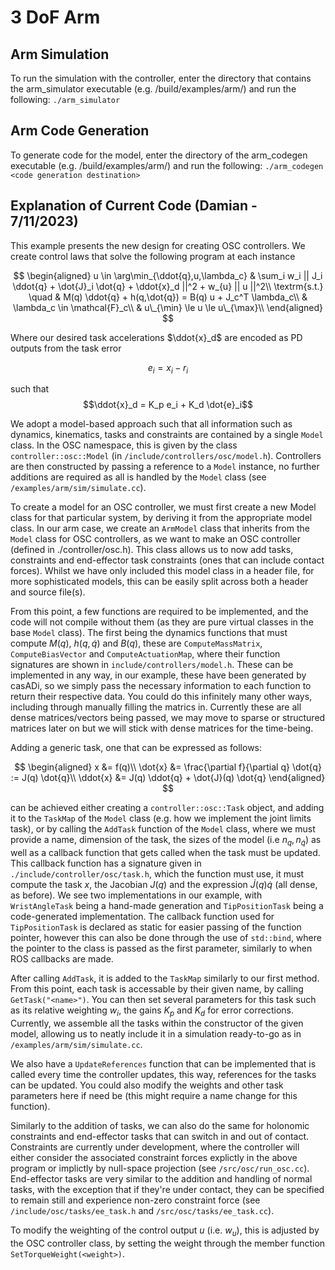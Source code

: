 # 3 DoF Arm
## Arm Simulation
To run the simulation with the controller, enter the directory that contains the arm_simulator executable (e.g. /build/examples/arm/) and run the following:
`./arm_simulator`

## Arm Code Generation
To generate code for the model, enter the directory of the arm_codegen executable (e.g. /build/examples/arm/) and run the following:
`./arm_codegen <code generation destination>`

## Explanation of Current Code (Damian - 7/11/2023)

This example presents the new design for creating OSC controllers. We create control laws that solve the following program at each instance

$$
\begin{aligned}
u \in \arg\min_{\ddot{q},u,\lambda_c} & \sum_i w_i || J_i \ddot{q} + \dot{J}_i \dot{q} + \ddot{x}_d ||^2 + w_{u} || u ||^2\\
\textrm{s.t.} \quad & M(q) \ddot{q} + h(q,\dot{q}) = B(q) u + J_c^T \lambda_c\\
& \lambda_c \in \mathcal{F}_c\\
& u\_{\min} \le u \le u\_{\max}\\
\end{aligned}
$$

Where our desired task accelerations $\ddot{x}_d$ are encoded as PD outputs from the task error

$$e_i = x_i - r_i$$

such that
$$\ddot{x}_d = K_p e_i + K_d \dot{e}_i$$

We adopt a model-based approach such that all information such as dynamics, kinematics, tasks and constraints are contained by a single `Model` class. In the OSC namespace, this is given by the class `controller::osc::Model` (in `/include/controllers/osc/model.h`). Controllers are then constructed by passing a reference to a `Model` instance, no further additions are required as all is handled by the `Model` class (see `/examples/arm/sim/simulate.cc`).

To create a model for an OSC controller, we must first create a new Model class for that particular system, by deriving it from the appropriate model class. In our arm case, we create an `ArmModel` class that inherits from the `Model` class for OSC controllers, as we want to make an OSC controller (defined in ./controller/osc.h). This class allows us to now add tasks, constraints and end-effector task constraints (ones that can include contact forces). Whilst we have only included this model class in a header file, for more sophisticated models, this can be easily split across both a header and source file(s).

From this point, a few functions are required to be implemented, and the code will not compile without them (as they are pure virtual classes in the base `Model` class). The first being the dynamics functions that must compute $M(q)$, $h(q, \dot{q})$ and $B(q)$, these are `ComputeMassMatrix`, `ComputeBiasVector` and `ComputeActuationMap`, where their function signatures are shown in `include/controllers/model.h`. These can be implemented in any way, in our example, these have been generated by casADi, so we simply pass the necessary information to each function to return their respective data. You could do this infinitely many other ways, including through manually filling the matrics in. Currently these are all dense matrices/vectors being passed, we may move to sparse or structured matrices later on but we will stick with dense matrices for the time-being.

Adding a generic task, one that can be expressed as follows:

$$
\begin{aligned}
x &= f(q)\\
\dot{x} &= \frac{\partial f}{\partial q} \dot{q} := J(q) \dot{q}\\
\ddot{x} &= J(q) \ddot{q} + \dot{J}(q) \dot{q}
\end{aligned}
$$

can be achieved either creating a `controller::osc::Task` object, and adding it to the `TaskMap` of the `Model` class (e.g. how we implement the joint limits task), or by calling the `AddTask` function of the `Model` class, where we must provide a name, dimension of the task, the sizes of the model (i.e $n_q,\,n_{\dot{q}}$) as well as a callback function that gets called when the task must be updated. This callback function has a signature given in `./include/controller/osc/task.h`, which the function must use, it must compute the task $x$, the Jacobian $J(q)$ and the expression $\dot{J}(q)\dot{q}$ (all dense, as before). We see two implementations in our example, with `WristAngleTask` being a hand-made generation and `TipPositionTask` being a code-generated implementation. The callback function used for `TipPositionTask` is declared as static for easier passing of the function pointer, however this can also be done through the use of `std::bind`, where the pointer to the class is passed as the first parameter, similarly to when ROS callbacks are made.

After calling `AddTask`, it is added to the `TaskMap` similarly to our first method. From this point, each task is accessable by their given name, by calling `GetTask("<name>")`. You can then set several parameters for this task such as its relative weighting $w_i$, the gains $K_p$ and $K_d$ for error corrections. Currently, we assemble all the tasks within the constructor of the given model, allowing us to neatly include it in a simulation ready-to-go as in `/examples/arm/sim/simulate.cc`.

We also have a `UpdateReferences` function that can be implemented that is called every time the controller updates, this way, references for the tasks can be updated. You could also modify the weights and other task parameters here if need be (this might require a name change for this function).

Similarly to the addition of tasks, we can also do the same for holonomic constraints and end-effector tasks that can switch in and out of contact. Constraints are currently under development, where the controller will either consider the associated constraint forces explictly in the above program or implictly by null-space projection (see `/src/osc/run_osc.cc`). End-effector tasks are very similar to the addition and handling of normal tasks, with the exception that if they're under contact, they can be specified to remain still and experience non-zero constraint force (see `/include/osc/tasks/ee_task.h` and `/src/osc/tasks/ee_task.cc`).

To modify the weighting of the control output $u$ (i.e. $w_u$), this is adjusted by the OSC controller class, by setting the weight through the member function `SetTorqueWeight(<weight>)`.

